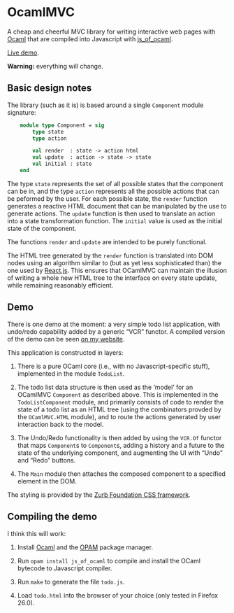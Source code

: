 # OcamlMVC

A cheap and cheerful MVC library for writing interactive web pages
with [Ocaml](http://ocaml.org) that are compiled into Javascript with
[js_of_ocaml](http://ocsigen.org/js_of_ocaml/).

[Live demo](http://bentnib.org/ocamlmvc-demo/todo.html).

**Warning:** everything will change.

## Basic design notes

The library (such as it is) is based around a single `Component`
module signature:

````ocaml
    module type Component = sig
        type state
        type action

        val render  : state -> action html
        val update  : action -> state -> state
        val initial : state
    end
````

The type `state` represents the set of all possible states that the
component can be in, and the type `action` represents all the possible
actions that can be peformed by the user. For each possible state, the
`render` function generates a reactive HTML document that can be
manipulated by the use to generate actions. The `update` function is
then used to translate an action into a state transformation
function. The `initial` value is used as the initial state of the
component.

The functions `render` and `update` are intended to be purely
functional.

The HTML tree generated by the `render` function is translated into
DOM nodes using an algorithm similar to (but as yet less sophisticated
than) the one used by
[React.js](http://calendar.perfplanet.com/2013/diff/). This ensures
that OCamlMVC can maintain the illusion of writing a whole new HTML
tree to the interface on every state update, while remaining
reasonably efficient.

## Demo

There is one demo at the moment: a very simple todo list application,
with undo/redo capability added by a generic “VCR” functor. A compiled
version of the demo can be seen
[on my website](http://bentnib.org/ocamlmvc-demo/todo.html).

This application is constructed in layers:

1. There is a pure OCaml core (i.e., with no Javascript-specific
   stuff), implemented in the module `TodoList`.

2. The todo list data structure is then used as the ‘model’ for an
   OCamlMVC `Component` as described above. This is implemented in the
   `TodoListComponent` module, and primarily consists of code to
   render the state of a todo list as an HTML tree (using the
   combinators provded by the `OCamlMVC.HTML` module), and to route
   the actions generated by user interaction back to the model.

3. The Undo/Redo functionality is then added by using the `VCR.Of`
   functor that maps `Component`s to `Component`s, adding a history
   and a future to the state of the underlying component, and
   augmenting the UI with “Undo” and “Redo” buttons.

4. The `Main` module then attaches the composed component to a
   specified element in the DOM.

The styling is provided by the
[Zurb Foundation CSS framework](http://foundation.zurb.com).

## Compiling the demo

I think this will work:

1. Install [Ocaml](http://ocaml.org/docs/install.html) and the
   [OPAM](http://opam.ocaml.org) package manager.

2. Run `opam install js_of_ocaml` to compile and install the OCaml
   bytecode to Javascript compiler.

3. Run `make` to generate the file `todo.js`.

4. Load `todo.html` into the browser of your choice (only tested in
   Firefox 26.0).
